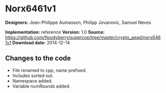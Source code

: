 # Norx6461v1

**Designers:** Jean-Philippe Aumasson, Philipp Jovanovic, Samuel Neves

**Implementation:** reference
**Version:** 1.0
**Source:** https://github.com/floodyberry/supercop/tree/master/crypto_aead/norx6461v1
**Download date:** 2014-12-14

## Changes to the code

* File renamed to cpp, name prefixed.
* Includes sorted out.
* Namespace added.
* Variable numRounds added.
